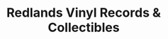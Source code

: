 ---
title: "Redlands Vinyl Records & Collectibles"
url: /redlands/redlands-vinyl-records-und-collectibles/
shop: Musik
---